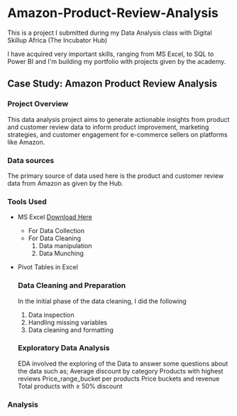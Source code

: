 # Amazon-Product-Review-Analysis
This is a project I submitted during my Data Analysis class with Digital Skillup Africa (The Incubator Hub)

I have acquired very important skills, ranging from MS Excel, to SQL to Power BI and I'm building my portfolio with projects given by the academy.

## Case Study: Amazon Product Review Analysis

### Project Overview

This data analysis project aims to generate actionable insights from product and customer review data to inform product improvement, marketing strategies, and customer engagement for e-commerce sellers on platforms like Amazon.

### Data sources

The primary source of data used here is the product and customer review data from Amazon as given by the Hub.

### Tools Used 

- MS Excel [Download Here](https://www.microsoft.com/en-us/microsoft-365/excel)
    - For Data Collection
    - For Data Cleaning
      1. Data manipulation
      2. Data Munching
- Pivot Tables in Excel

  ### Data Cleaning and Preparation

  In the initial phase of the data cleaning, I did the following
  1. Data inspection
  2. Handling missing variables
  3. Data cleaning and formatting
 
  ### Exploratory Data Analysis
  EDA involved the exploring of the Data to answer some questions about the data such as;
Average discount by category
Products with highest reviews
Price_range_bucket per products
Price buckets and revenue
Total products with ≥ 50% discount

### Analysis




